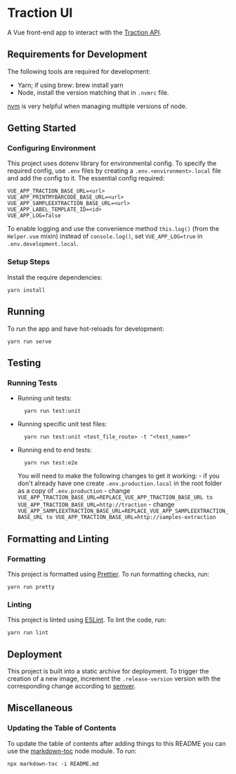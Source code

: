 # Traction UI

A Vue front-end app to interact with the [Traction API](https://github.com/sanger/traction-service).

## Requirements for Development

The following tools are required for development:

- Yarn; if using brew:
    brew install yarn
- Node, install the version matching that in `.nvmrc` file.

[nvm](https://github.com/nvm-sh/nvm) is very helpful when managing multiple versions of node.

## Getting Started

### Configuring Environment

This project uses dotenv library for environmental config. To specify the required config, use
`.env` files by creating a `.env.<environment>.local` file and add the config to it. The essential
config required:

    VUE_APP_TRACTION_BASE_URL=<url>
    VUE_APP_PRINTMYBARCODE_BASE_URL=<url>
    VUE_APP_SAMPLEEXTRACTION_BASE_URL=<url>
    VUE_APP_LABEL_TEMPLATE_ID=<id>
    VUE_APP_LOG=false

To enable logging and use the convenience method `this.log()` (from the `Helper.vue` mixin) instead
of `console.log()`, set `VUE_APP_LOG=true` in `.env.development.local`.

### Setup Steps

Install the require dependencies:

    yarn install

## Running

To run the app and have hot-reloads for development:

    yarn run serve

## Testing

### Running Tests

- Running unit tests:

        yarn run test:unit

- Running specific unit test files:

        yarn run test:unit <test_file_route> -t "<test_name>"

- Running end to end tests:

        yarn run test:e2e

    You will need to make the following changes to get it working:
        - if you don't already have one create `.env.production.local` in the root folder as a copy of `.env.production`
        - change `VUE_APP_TRACTION_BASE_URL=REPLACE_VUE_APP_TRACTION_BASE_URL to VUE_APP_TRACTION_BASE_URL=http://traction`
        - change `VUE_APP_SAMPLEEXTRACTION_BASE_URL=REPLACE_VUE_APP_SAMPLEEXTRACTION_BASE_URL to VUE_APP_TRACTION_BASE_URL=http://samples-extraction`




## Formatting and Linting

### Formatting

This project is formatted using [Prettier](https://github.com/prettier/prettier). To run formatting
checks, run:

    yarn run pretty

### Linting

This project is linted using [ESLint](https://github.com/eslint/eslint). To lint the code,
run:

    yarn run lint

## Deployment

This project is built into a static archive for deployment. To trigger the creation of a new image, increment the `.release-version` version with the corresponding change according to
[semver](https://semver.org/).

## Miscellaneous

### Updating the Table of Contents

To update the table of contents after adding things to this README you can use the [markdown-toc](https://github.com/jonschlinkert/markdown-toc)
node module. To run:

    npx markdown-toc -i README.md

